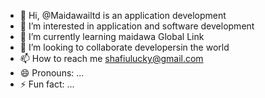- 👋 Hi,  @Maidawailtd is an application development 
- 👀 I’m interested in application and software development 
- 🌱 I’m currently learning maidawa Global Link 
- 💞️ I’m looking to collaborate developersin the world 
- 📫 How to reach me shafiulucky@gmail.com
- 😄 Pronouns: ...
- ⚡ Fun fact: ...

<!---
Maidawailtd/Maidawailtd is a ✨ special ✨ repository because its `README.md` (this file) appears on your GitHub profile.
You can click the Preview link to take a look at your changes.
--->
